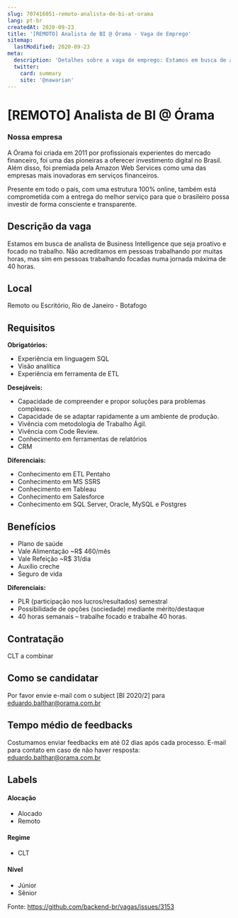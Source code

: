 ```yaml
---
slug: 707416051-remoto-analista-de-bi-at-orama
lang: pt-br
createdAt: 2020-09-23
title: '[REMOTO] Analista de BI @ Órama - Vaga de Emprego'
sitemap:
  lastModified: 2020-09-23
meta:
  description: 'Detalhes sobre a vaga de emprego: Estamos em busca de analista de Business Intelligence que seja proativo e focado no trabalho. Não acreditamos em pessoas trabalhando por muitas horas, mas sim em pessoas trabalhando focadas numa jornada máxima de 40 horas.'
  twitter:
    card: summary
    site: '@nawarian'
---
```


# [REMOTO] Analista de BI @ Órama

### Nossa empresa

A Órama foi criada em 2011 por profissionais experientes do mercado financeiro, foi uma das pioneiras a oferecer investimento digital no Brasil. Além disso, foi premiada pela Amazon Web Services como uma das empresas mais inovadoras em serviços financeiros.

Presente em todo o país, com uma estrutura 100% online, também está comprometida com a entrega do melhor serviço para que o brasileiro possa investir de forma consciente e transparente.

## Descrição da vaga

Estamos em busca de analista de Business Intelligence que seja proativo e focado no trabalho. Não acreditamos em pessoas trabalhando por muitas horas, mas sim em pessoas trabalhando focadas numa jornada máxima de 40 horas.

## Local

Remoto ou Escritório, Rio de Janeiro - Botafogo

## Requisitos

**Obrigatórios:**
- Experiência em linguagem SQL
- Visão analítica
- Experiência em ferramenta de ETL

**Desejáveis:**
- Capacidade de compreender e propor soluções para problemas complexos.
- Capacidade de se adaptar rapidamente a um ambiente de produção.
- Vivência com metodologia de Trabalho Ágil.
- Vivência com Code Review.
- Conhecimento em ferramentas de relatórios
- CRM

**Diferenciais:**
- Conhecimento em ETL Pentaho 
- Conhecimento em MS SSRS
- Conhecimento em Tableau
- Conhecimento em Salesforce
- Conhecimento em SQL Server, Oracle, MySQL e Postgres

## Benefícios

- Plano de saúde
- Vale Alimentação ~R$ 460/mês
- Vale Refeição ~R$ 31/dia
- Auxílio creche
- Seguro de vida

**Diferenciais:**
- PLR (participação nos lucros/resultados) semestral
- Possibilidade de opções (sociedade) mediante mérito/destaque
- 40 horas semanais – trabalhe focado e trabalhe 40 horas.

## Contratação

CLT a combinar

## Como se candidatar

Por favor envie e-mail com o subject [BI 2020/2] para eduardo.balthar@orama.com.br

## Tempo médio de feedbacks

Costumamos enviar feedbacks em até 02 dias após cada processo.
E-mail para contato em caso de não haver resposta: eduardo.balthar@orama.com.br

## Labels

#### Alocação
- Alocado
- Remoto

#### Regime
- CLT

#### Nível
- Júnior
- Sênior



Fonte: https://github.com/backend-br/vagas/issues/3153